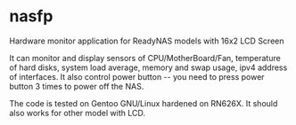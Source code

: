 # nasfp

Hardware monitor application for ReadyNAS models with 16x2 LCD Screen

It can monitor and display sensors of CPU/MotherBoard/Fan, temperature of hard disks, system load average, memory and
swap usage, ipv4 address of interfaces. It also control power button -- you need to press power button 3 times to power
off the NAS.

The code is tested on Gentoo GNU/Linux hardened on RN626X. It should also works for other model with LCD.
